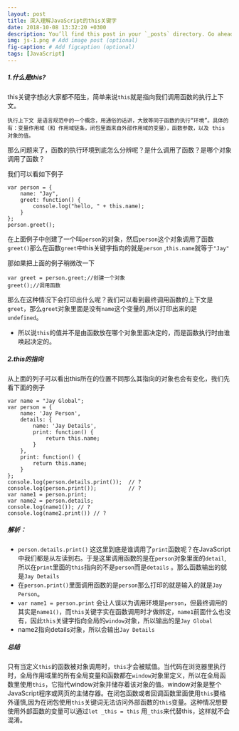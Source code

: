 ```yaml
---
layout: post
title: 深入理解JavaScript的this关键字
date: 2018-10-08 13:32:20 +0300
description: You’ll find this post in your `_posts` directory. Go ahead and edit it and re-build the site to see your changes. # Add post description (optional)
img: js-1.png # Add image post (optional)
fig-caption: # Add figcaption (optional)
tags: [JavaScript]
---
```


#####  1.什么是this?

this关键字想必大家都不陌生，简单来说`this`就是指向我们调用函数的执行上下文。

```
执行上下文 是语言规范中的一个概念，用通俗的话讲，大致等同于函数的执行“环境”。具体的有：变量作用域（和 作用域链条，闭包里面来自外部作用域的变量），函数参数，以及 this 对象的值。
```

那么问题来了，函数的执行环境到底怎么分辨呢？是什么调用了函数？是哪个对象调用了函数？

我们可以看如下例子

```
var person = {
    name: "Jay",
    greet: function() {
        console.log("hello, " + this.name);
    }
};
person.greet();
```

在上面例子中创建了一个叫`person`的对象，然后`person`这个对象调用了函数`greet()`那么在函数`greet`中this关键字指向的就是`person` ,`this.name`就等于`"Jay"`

那如果把上面的例子稍微改一下

```
var greet = person.greet;//创建一个对象
greet();//调用函数
```

那么在这种情况下会打印出什么呢？我们可以看到最终调用函数的上下文是`greet`，那么`greet`对象里面是没有`name`这个变量的,所以打印出来的是`undefined`。

* 所以说`this`的值并不是由函数放在哪个对象里面决定的，而是函数执行时由谁唤起决定的。

##### 2.this的指向

从上面的列子可以看出this所在的位置不同那么其指向的对象也会有变化，我们先看下面的例子

```
var name = "Jay Global";
var person = {
    name: 'Jay Person',
    details: {
        name: 'Jay Details',
        print: function() {
            return this.name;
        }
    },
    print: function() {
        return this.name;
    }
};
console.log(person.details.print());  // ?
console.log(person.print());          // ?
var name1 = person.print;
var name2 = person.details;
console.log(name1()); // ?
console.log(name2.print()) // ?
```

 #####  解析：

* `person.details.print()` 这这里到底是谁调用了`print`函数呢？在JavaScript中我们都是从左读到右。于是这里调用函数的是在`person`对象里面的`detail`, 所以在`print`里面的`this`指向的不是`person`而是`details` 。那么函数输出的就是`Jay Details`
* 在`person.print()`里面调用函数的是`person`那么打印的就是输入的就是`Jay Person`。
* `var name1 = person.print` 会让人误以为调用环境是`person`，但最终调用的其实是`name1()`，而`this`关键字实在函数调用时才做绑定，`name1`前面什么也没有，因此`this`关键字指向全局的`window`对象，所以输出的是`Jay Global`
* name2指向details对象，所以会输出`Jay Details`

##### 总结

只有当定义`this`的函数被对象调用时，`this`才会被赋值。当代码在浏览器里执行时，全局作用域里的所有全局变量和函数都在`window`对象里定义，所以在全局函数里使用`this`，它指代window对象并储存着该对象的值。window对象是整个JavaScript程序或网页的主储存器。在闭包函数或者回调函数里面使用`this`要格外谨慎,因为在闭包使用`this`关键词无法访问外部函数的`this`变量。这种情况想要使用外部函数的变量可以通过`let _this = this` 用`_this`来代替this，这样就不会混淆。



















